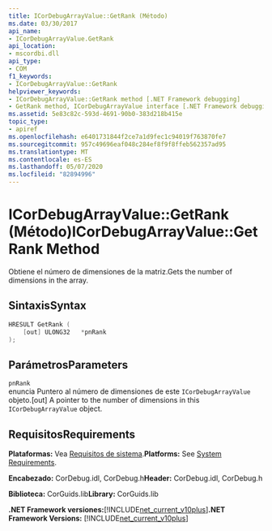 ```yaml
---
title: ICorDebugArrayValue::GetRank (Método)
ms.date: 03/30/2017
api_name:
- ICorDebugArrayValue.GetRank
api_location:
- mscordbi.dll
api_type:
- COM
f1_keywords:
- ICorDebugArrayValue::GetRank
helpviewer_keywords:
- ICorDebugArrayValue::GetRank method [.NET Framework debugging]
- GetRank method, ICorDebugArrayValue interface [.NET Framework debugging]
ms.assetid: 5e83c82c-593d-4691-90b0-383d218b415e
topic_type:
- apiref
ms.openlocfilehash: e6401731844f2ce7a1d9fec1c94019f763870fe7
ms.sourcegitcommit: 957c49696eaf048c284ef8f9f8ffeb562357ad95
ms.translationtype: MT
ms.contentlocale: es-ES
ms.lasthandoff: 05/07/2020
ms.locfileid: "82894996"
---
```

# <a name="icordebugarrayvaluegetrank-method"></a><span data-ttu-id="e5a69-102">ICorDebugArrayValue::GetRank (Método)</span><span class="sxs-lookup"><span data-stu-id="e5a69-102">ICorDebugArrayValue::GetRank Method</span></span>
<span data-ttu-id="e5a69-103">Obtiene el número de dimensiones de la matriz.</span><span class="sxs-lookup"><span data-stu-id="e5a69-103">Gets the number of dimensions in the array.</span></span>  
  
## <a name="syntax"></a><span data-ttu-id="e5a69-104">Sintaxis</span><span class="sxs-lookup"><span data-stu-id="e5a69-104">Syntax</span></span>  
  
```cpp  
HRESULT GetRank (  
    [out] ULONG32   *pnRank  
);  
```  
  
## <a name="parameters"></a><span data-ttu-id="e5a69-105">Parámetros</span><span class="sxs-lookup"><span data-stu-id="e5a69-105">Parameters</span></span>  
 `pnRank`  
 <span data-ttu-id="e5a69-106">enuncia Puntero al número de dimensiones de este `ICorDebugArrayValue` objeto.</span><span class="sxs-lookup"><span data-stu-id="e5a69-106">[out] A pointer to the number of dimensions in this `ICorDebugArrayValue` object.</span></span>  
  
## <a name="requirements"></a><span data-ttu-id="e5a69-107">Requisitos</span><span class="sxs-lookup"><span data-stu-id="e5a69-107">Requirements</span></span>  
 <span data-ttu-id="e5a69-108">**Plataformas:** Vea [Requisitos de sistema](../../get-started/system-requirements.md).</span><span class="sxs-lookup"><span data-stu-id="e5a69-108">**Platforms:** See [System Requirements](../../get-started/system-requirements.md).</span></span>  
  
 <span data-ttu-id="e5a69-109">**Encabezado:** CorDebug.idl, CorDebug.h</span><span class="sxs-lookup"><span data-stu-id="e5a69-109">**Header:** CorDebug.idl, CorDebug.h</span></span>  
  
 <span data-ttu-id="e5a69-110">**Biblioteca:** CorGuids.lib</span><span class="sxs-lookup"><span data-stu-id="e5a69-110">**Library:** CorGuids.lib</span></span>  
  
 <span data-ttu-id="e5a69-111">**.NET Framework versiones:**[!INCLUDE[net_current_v10plus](../../../../includes/net-current-v10plus-md.md)]</span><span class="sxs-lookup"><span data-stu-id="e5a69-111">**.NET Framework Versions:** [!INCLUDE[net_current_v10plus](../../../../includes/net-current-v10plus-md.md)]</span></span>
